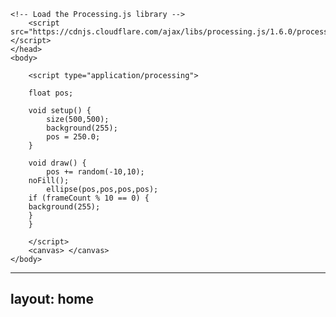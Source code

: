 <html>
	<head>
		<title>My Sketch</title>
    
    <!-- Load the Processing.js library -->
		<script src="https://cdnjs.cloudflare.com/ajax/libs/processing.js/1.6.0/processing.min.js"></script>
	</head>
	<body>
  
		<script type="application/processing">
    
        float pos;
    
        void setup() {
            size(500,500);
            background(255);
            pos = 250.0;
        }
        
        void draw() {
            pos += random(-10,10);
	    noFill();
            ellipse(pos,pos,pos,pos);
	    if (frameCount % 10 == 0) {
	    background(255);
	    }
        }

		</script>
		<canvas> </canvas>
	</body>
</html>

---
layout: home
---
